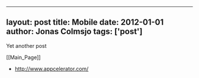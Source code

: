 
---
layout: post
title: Mobile
date: 2012-01-01
author: Jonas Colmsjo
tags: ['post']
---

Yet another post





[[Main_Page]]


* http://www.appcelerator.com/
